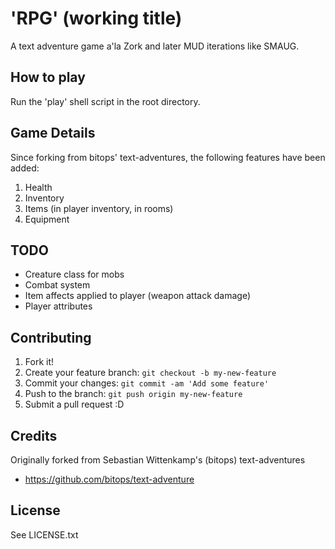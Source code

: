 # 'RPG' (working title)

A text adventure game a'la Zork and later MUD iterations like SMAUG.

## How to play

Run the 'play' shell script in the root directory.

## Game Details

Since forking from bitops' text-adventures, the following features have been added:

1. Health
2. Inventory
3. Items (in player inventory, in rooms)
4. Equipment

## TODO

- Creature class for mobs
- Combat system
- Item affects applied to player (weapon attack damage)
- Player attributes

## Contributing

1. Fork it!
2. Create your feature branch: `git checkout -b my-new-feature`
3. Commit your changes: `git commit -am 'Add some feature'`
4. Push to the branch: `git push origin my-new-feature`
5. Submit a pull request :D

## Credits

Originally forked from Sebastian Wittenkamp's (bitops) text-adventures
- https://github.com/bitops/text-adventure

## License

See LICENSE.txt
